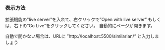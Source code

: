### 表示方法
拡張機能の"live server"を入れて、右クリックで”Open with live server” もしくは、右下の”Go Live”をクリックしてください。
自動的にページが開きます。

自動で開かない場合は、URLに
”http://localhost:5500/similarian/”
と入力しましょう
